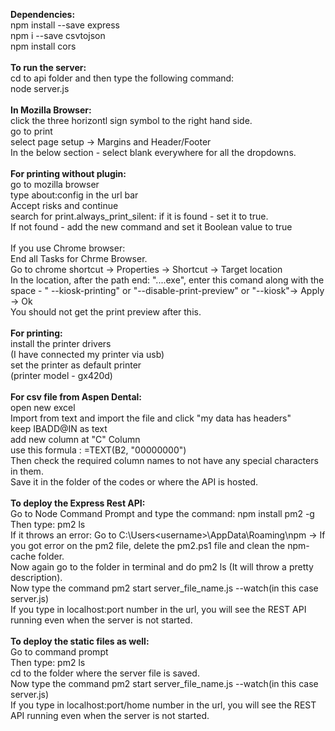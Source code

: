 <b>Dependencies:</b><br/>
npm install --save express<br/>
npm i --save csvtojson<br/>
npm install cors<br/>
<br/>
<b>To run the server:</b><br/>
cd to api folder and then type the following command:<br/>
node server.js<br/>
<br/>
<b>In Mozilla Browser:</b><br/>
click the three horizontl sign symbol to the right hand side.<br/>
go to print<br/>
select page setup -> Margins and Header/Footer<br/>
In the below section - select blank everywhere for all the dropdowns.<br/>
<br/>
<b>For printing without plugin:</b><br/>
go to mozilla browser<br/>
type about:config in the url bar<br/>
Accept risks and continue<br/>
search for print.always_print_silent: if it is found - set it to true.<br />
If not found - add the new command and set it Boolean value to true<br/>
<br/>
If you use Chrome browser:<br/>
End all Tasks for Chrme Browser.<br/>
Go to chrome shortcut -> Properties -> Shortcut -> Target location<br/>
In the location, after the path end: "....exe", enter this comand along with the space - " --kiosk-printing" or "--disable-print-preview" or "--kiosk"-> Apply -> Ok <br/>
You should not get the print preview after this.<br/>
<br/>
<b>For printing:</b><br/>
install the printer drivers<br/>
(I have connected my printer via usb)<br/>
set the printer as default printer<br/>
(printer model - gx420d)<br/>
<br/>
<b>For csv file from Aspen Dental:</b><br/>
open new excel<br/>
Import from text and import the file and click "my data has headers"<br/>
keep IBADD@IN as text<br/>
add new column at "C" Column<br/>
use this formula : =TEXT(B2, "00000000")<br/>
Then check the required column names to not have any special characters in them. <br/>
Save it in the folder of the codes or where the API is hosted. <br/>
<br/>
<b>To deploy the Express Rest API:</b><br/>
Go to Node Command Prompt and type the command: npm install pm2 -g <br/>
Then type: pm2 ls<br/>
If it throws an error: Go to C:\Users\<username>\AppData\Roaming\npm -> If you got error on the pm2 file, delete the pm2.ps1 file and clean the npm-cache folder.<br/>
Now again go to the folder in terminal and do pm2 ls (It will throw a pretty description).<br />
Now type the command pm2 start server_file_name.js --watch(in this case server.js)<br/>
If you type in localhost:port number in the url, you will see the REST API running even when the server is not started.<br/>
<br/>
<b>To deploy the static files as well:</b><br/>
Go to command prompt <br/>
Then type: pm2 ls<br/>
cd to the folder where the server file is saved.<br />
Now type the command pm2 start server_file_name.js --watch(in this case server.js)<br/>
If you type in localhost:port/home number in the url, you will see the REST API running even when the server is not started.<br/>
